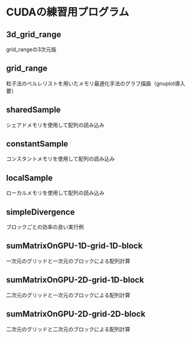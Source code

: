 # CUDAの練習用プログラム
## 3d_grid_range
grid_rangeの3次元版
## grid_range
粒子法のベルレリストを用いたメモリ最適化手法のグラフ描画（gnuplot導入要）
## sharedSample
シェアドメモリを使用して配列の読み込み
## constantSample
コンスタントメモリを使用して配列の読み込み
## localSample
ローカルメモリを使用して配列の読み込み
## simpleDivergence
ブロックごとの効率の良い実行例
## sumMatrixOnGPU-1D-grid-1D-block
一次元のグリッドと一次元のブロックによる配列計算
## sumMatrixOnGPU-2D-grid-1D-block
二次元のグリッドと一次元のブロックによる配列計算
## sumMatrixOnGPU-2D-grid-2D-block
二次元のグリッドと二次元のブロックによる配列計算
